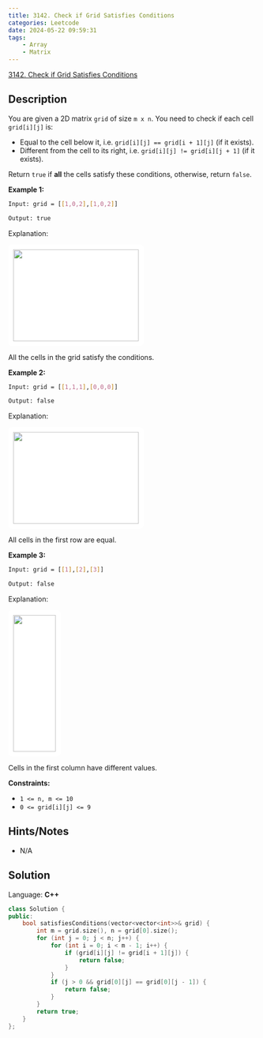 ```yaml
---
title: 3142. Check if Grid Satisfies Conditions
categories: Leetcode
date: 2024-05-22 09:59:31
tags:
    - Array
    - Matrix
---
```


[3142. Check if Grid Satisfies Conditions](https://leetcode.com/problems/check-if-grid-satisfies-conditions/description/)

## Description

You are given a 2D matrix `grid` of size `m x n`. You need to check if each cell `grid[i][j]` is:

- Equal to the cell below it, i.e. `grid[i][j] == grid[i + 1][j]` (if it exists).
- Different from the cell to its right, i.e. `grid[i][j] != grid[i][j + 1]` (if it exists).

Return `true` if **all**  the cells satisfy these conditions, otherwise, return `false`.

**Example 1:**

```bash
Input: grid = [[1,0,2],[1,0,2]]

Output: true
```

Explanation:

**<img alt="" src="https://assets.leetcode.com/uploads/2024/04/15/examplechanged.png" style="width: 254px; height: 186px; padding: 10px; background: rgb(255, 255, 255); border-radius: 0.5rem; --darkreader-inline-bgimage: initial; --darkreader-inline-bgcolor: #242729;" data-darkreader-inline-bgimage="" data-darkreader-inline-bgcolor="">**

All the cells in the grid satisfy the conditions.

**Example 2:**

```bash
Input: grid = [[1,1,1],[0,0,0]]

Output: false
```

Explanation:

**<img alt="" src="https://assets.leetcode.com/uploads/2024/03/27/example21.png" style="width: 254px; height: 186px; padding: 10px; background: rgb(255, 255, 255); border-radius: 0.5rem; --darkreader-inline-bgimage: initial; --darkreader-inline-bgcolor: #242729;" data-darkreader-inline-bgimage="" data-darkreader-inline-bgcolor="">**

All cells in the first row are equal.

**Example 3:**

```bash
Input: grid = [[1],[2],[3]]

Output: false
```

Explanation:

<img alt="" src="https://assets.leetcode.com/uploads/2024/03/31/changed.png" style="width: 86px; height: 277px; padding: 10px; background: rgb(255, 255, 255); border-radius: 0.5rem; --darkreader-inline-bgimage: initial; --darkreader-inline-bgcolor: #242729;" data-darkreader-inline-bgimage="" data-darkreader-inline-bgcolor="">

Cells in the first column have different values.

**Constraints:**

- `1 <= n, m <= 10`
- `0 <= grid[i][j] <= 9`

## Hints/Notes

- N/A

## Solution

Language: **C++**

```C++
class Solution {
public:
    bool satisfiesConditions(vector<vector<int>>& grid) {
        int m = grid.size(), n = grid[0].size();
        for (int j = 0; j < n; j++) {
            for (int i = 0; i < m - 1; i++) {
                if (grid[i][j] != grid[i + 1][j]) {
                    return false;
                }
            }
            if (j > 0 && grid[0][j] == grid[0][j - 1]) {
                return false;
            }
        }
        return true;
    }
};
```
